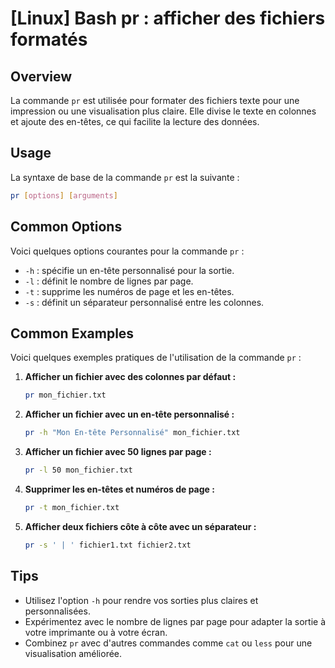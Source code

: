 # [Linux] Bash pr : afficher des fichiers formatés

## Overview
La commande `pr` est utilisée pour formater des fichiers texte pour une impression ou une visualisation plus claire. Elle divise le texte en colonnes et ajoute des en-têtes, ce qui facilite la lecture des données.

## Usage
La syntaxe de base de la commande `pr` est la suivante :

```bash
pr [options] [arguments]
```

## Common Options
Voici quelques options courantes pour la commande `pr` :

- `-h` : spécifie un en-tête personnalisé pour la sortie.
- `-l` : définit le nombre de lignes par page.
- `-t` : supprime les numéros de page et les en-têtes.
- `-s` : définit un séparateur personnalisé entre les colonnes.

## Common Examples
Voici quelques exemples pratiques de l'utilisation de la commande `pr` :

1. **Afficher un fichier avec des colonnes par défaut :**
   ```bash
   pr mon_fichier.txt
   ```

2. **Afficher un fichier avec un en-tête personnalisé :**
   ```bash
   pr -h "Mon En-tête Personnalisé" mon_fichier.txt
   ```

3. **Afficher un fichier avec 50 lignes par page :**
   ```bash
   pr -l 50 mon_fichier.txt
   ```

4. **Supprimer les en-têtes et numéros de page :**
   ```bash
   pr -t mon_fichier.txt
   ```

5. **Afficher deux fichiers côte à côte avec un séparateur :**
   ```bash
   pr -s ' | ' fichier1.txt fichier2.txt
   ```

## Tips
- Utilisez l'option `-h` pour rendre vos sorties plus claires et personnalisées.
- Expérimentez avec le nombre de lignes par page pour adapter la sortie à votre imprimante ou à votre écran.
- Combinez `pr` avec d'autres commandes comme `cat` ou `less` pour une visualisation améliorée.